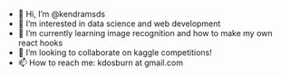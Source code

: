 - 👋 Hi, I’m @kendramsds
- 👀 I’m interested in data science and web development
- 🌱 I’m currently learning image recognition and how to make my own react hooks
- 💞️ I’m looking to collaborate on kaggle competitions!
- 📫 How to reach me: kdosburn at gmail.com

<!---
kendramsds/kendramsds is a ✨ special ✨ repository because its `README.md` (this file) appears on your GitHub profile.
You can click the Preview link to take a look at your changes.
--->
